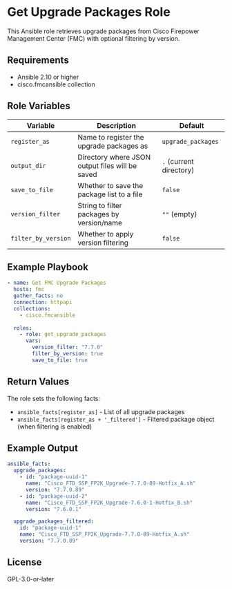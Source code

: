 # Get Upgrade Packages Role

This Ansible role retrieves upgrade packages from Cisco Firepower Management Center (FMC) with optional filtering by version.

## Requirements

- Ansible 2.10 or higher
- cisco.fmcansible collection

## Role Variables

| Variable | Description | Default |
|----------|-------------|---------|
| `register_as` | Name to register the upgrade packages as | `upgrade_packages` |
| `output_dir` | Directory where JSON output files will be saved | `.` (current directory) |
| `save_to_file` | Whether to save the package list to a file | `false` |
| `version_filter` | String to filter packages by version/name | `""` (empty) |
| `filter_by_version` | Whether to apply version filtering | `false` |

## Example Playbook

```yaml
- name: Get FMC Upgrade Packages
  hosts: fmc
  gather_facts: no
  connection: httpapi
  collections:
    - cisco.fmcansible
  
  roles:
    - role: get_upgrade_packages
      vars:
        version_filter: "7.7.0"
        filter_by_version: true
        save_to_file: true
```

## Return Values

The role sets the following facts:

- `ansible_facts[register_as]` - List of all upgrade packages
- `ansible_facts[register_as + '_filtered']` - Filtered package object (when filtering is enabled)

## Example Output

```yaml
ansible_facts:
  upgrade_packages:
    - id: "package-uuid-1"
      name: "Cisco_FTD_SSP_FP2K_Upgrade-7.7.0-89-Hotfix_A.sh"
      version: "7.7.0.89"
    - id: "package-uuid-2"
      name: "Cisco_FTD_SSP_FP2K_Upgrade-7.6.0-1-Hotfix_B.sh"
      version: "7.6.0.1"

  upgrade_packages_filtered:
    id: "package-uuid-1"
    name: "Cisco_FTD_SSP_FP2K_Upgrade-7.7.0-89-Hotfix_A.sh"
    version: "7.7.0.89"
```

## License

GPL-3.0-or-later
